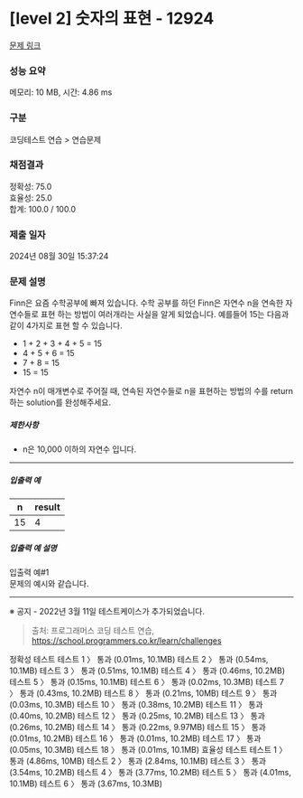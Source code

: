 # [level 2] 숫자의 표현 - 12924 

[문제 링크](https://school.programmers.co.kr/learn/courses/30/lessons/12924) 

### 성능 요약

메모리: 10 MB, 시간: 4.86 ms

### 구분

코딩테스트 연습 > 연습문제

### 채점결과

정확성: 75.0<br/>효율성: 25.0<br/>합계: 100.0 / 100.0

### 제출 일자

2024년 08월 30일 15:37:24

### 문제 설명

<p>Finn은 요즘 수학공부에 빠져 있습니다. 수학 공부를 하던 Finn은 자연수 n을 연속한 자연수들로 표현 하는 방법이 여러개라는 사실을 알게 되었습니다. 예를들어 15는 다음과 같이 4가지로 표현 할 수 있습니다.</p>

<ul>
<li>1 + 2 + 3 + 4 + 5 = 15</li>
<li>4 + 5 + 6 = 15</li>
<li>7 + 8 = 15</li>
<li>15 = 15</li>
</ul>

<p>자연수 n이 매개변수로 주어질 때, 연속된 자연수들로 n을 표현하는 방법의 수를 return하는 solution를 완성해주세요.</p>

<h5>제한사항</h5>

<ul>
<li>n은 10,000 이하의 자연수 입니다.</li>
</ul>

<hr>

<h5>입출력 예</h5>
<table class="table">
        <thead><tr>
<th>n</th>
<th>result</th>
</tr>
</thead>
        <tbody><tr>
<td>15</td>
<td>4</td>
</tr>
</tbody>
      </table>
<h5>입출력 예 설명</h5>

<p>입출력 예#1<br>
문제의 예시와 같습니다.</p>

<hr>

<p>※ 공지 - 2022년 3월 11일 테스트케이스가 추가되었습니다.</p>


> 출처: 프로그래머스 코딩 테스트 연습, https://school.programmers.co.kr/learn/challenges

정확성  테스트
테스트 1 〉	통과 (0.01ms, 10.1MB)
테스트 2 〉	통과 (0.54ms, 10.1MB)
테스트 3 〉	통과 (0.51ms, 10.1MB)
테스트 4 〉	통과 (0.46ms, 10.2MB)
테스트 5 〉	통과 (0.15ms, 10.1MB)
테스트 6 〉	통과 (0.02ms, 10.3MB)
테스트 7 〉	통과 (0.43ms, 10.2MB)
테스트 8 〉	통과 (0.21ms, 10MB)
테스트 9 〉	통과 (0.03ms, 10.3MB)
테스트 10 〉	통과 (0.38ms, 10.2MB)
테스트 11 〉	통과 (0.40ms, 10.2MB)
테스트 12 〉	통과 (0.25ms, 10.2MB)
테스트 13 〉	통과 (0.26ms, 10.2MB)
테스트 14 〉	통과 (0.22ms, 9.97MB)
테스트 15 〉	통과 (0.01ms, 10.2MB)
테스트 16 〉	통과 (0.01ms, 10.2MB)
테스트 17 〉	통과 (0.05ms, 10.3MB)
테스트 18 〉	통과 (0.01ms, 10.1MB)
효율성  테스트
테스트 1 〉	통과 (4.86ms, 10MB)
테스트 2 〉	통과 (2.84ms, 10.1MB)
테스트 3 〉	통과 (3.54ms, 10.2MB)
테스트 4 〉	통과 (3.77ms, 10.2MB)
테스트 5 〉	통과 (4.01ms, 10.1MB)
테스트 6 〉	통과 (3.67ms, 10.3MB)
